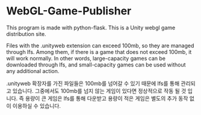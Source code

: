 # WebGL-Game-Publisher
This program is made with python-flask. This is a Unity webgl game distribution site.

Files with the .unityweb extension can exceed 100mb, so they are managed through lfs.
Among them, if there is a game that does not exceed 100mb, it will work normally.
In other words, large-capacity games can be downloaded through lfs, and small-capacity games can be used without any additional action.

.unityweb 확장자를 가진 파일들은 100mb를 넘어갈 수 있기 때문에 lfs를 통해 관리되고 있습니다.
그중에서도 100mb를 넘지 않는 게임이 있다면 정상적으로 작동 될 것 입니다.
즉 용량이 큰 게임은 lfs를 통해 다운받고 용량이 적은 게임은 별도의 추가 동작 없이 이용하실 수 있습니다.
